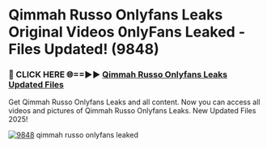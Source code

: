 # Qimmah Russo Onlyfans Leaks Original Videos 0nlyFans Leaked - Files Updated! (9848)

<h3>🔴 CLICK HERE 🌐==►► <a href="https://tinyurl.com/x26r9saj" rel="nofollow">Qimmah Russo Onlyfans Leaks Updated Files</a></h3>

Get Qimmah Russo Onlyfans Leaks and all content. Now you can access all videos and pictures of Qimmah Russo Onlyfans Leaks. New Updated Files 2025!

[![9848](https://i.imgur.com/LkgZPqh.gif)](https://tinyurl.com/x26r9saj)
qimmah russo onlyfans leaked